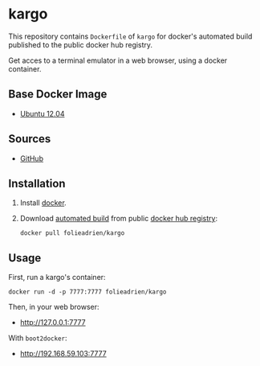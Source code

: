 # kargo

This repository contains `Dockerfile` of  `kargo` for docker's automated build
published to the public docker hub registry.

Get acces to a terminal emulator in a web browser, using
a docker container.

## Base Docker Image

* [Ubuntu 12.04](https://registry.hub.docker.com/_/ubuntu/)

## Sources

* [GitHub](https://github.com/folieadrien/kargo)

## Installation

1. Install [docker](http://www.docker.com).

2. Download [automated build](https://registry.hub.docker.com/u/folieadrien/kargo) from public 
[docker hub registry](https://registry.hub.docker.com/):

    `docker pull folieadrien/kargo`

## Usage

First, run a kargo's container:

    docker run -d -p 7777:7777 folieadrien/kargo
    

Then, in your web browser:

  * http://127.0.0.1:7777

With `boot2docker`:

  * http://192.168.59.103:7777
  

